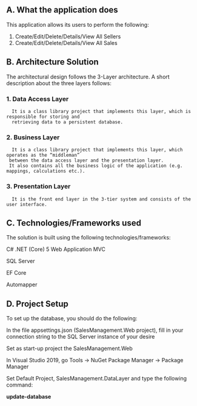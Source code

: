 ## A. What the application does 

This application allows its users to perform the following: 

 1. Create/Edit/Delete/Details/View All Sellers
 2. Create/Edit/Delete/Details/View All Sales
 


## B. Architecture Solution 

The architectural design follows the 3-Layer architecture. A short description about the three layers follows: 

  ### 1. Data Access Layer
	  It is a class library project that implements this layer, which is responsible for storing and 
      retrieving data to a persistent database.  
  ### 2. Business Layer
      It is a class library project that implements this layer, which operates as the “middleman” 
     between the data access layer and the presentation layer. 
     It also contains all the business logic of the application (e.g. mappings, calculations etc.).
  ### 3. Presentation Layer  
      It is the front end layer in the 3-tier system and consists of the user interface. 


## C. Technologies/Frameworks used 

The solution is built using the following technologies/frameworks: 

C# .NET (Core) 5 Web Application MVC

SQL Server

EF Core

Automapper


## D. Project Setup 

To set up the database, you should do the following: 

In the file appsettings.json (SalesManagement.Web project), fill in your connection string to the SQL Server instance of your desire 

Set as start-up project the SalesManagement.Web 

In Visual Studio 2019, go Tools -> NuGet Package Manager -> Package Manager 

Set Default Project, SalesManagement.DataLayer and type the following command:  

**update-database**

